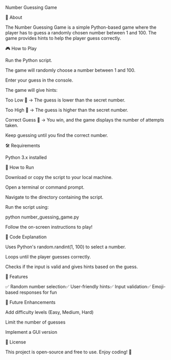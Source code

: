Number Guessing Game

📌 About

The Number Guessing Game is a simple Python-based game where the player has to guess a randomly chosen number between 1 and 100. The game provides hints to help the player guess correctly.

🎮 How to Play

Run the Python script.

The game will randomly choose a number between 1 and 100.

Enter your guess in the console.

The game will give hints:

Too Low 🔽 → The guess is lower than the secret number.

Too High 🔼 → The guess is higher than the secret number.

Correct Guess 🎯 → You win, and the game displays the number of attempts taken.

Keep guessing until you find the correct number.

🛠️ Requirements

Python 3.x installed

🚀 How to Run

Download or copy the script to your local machine.

Open a terminal or command prompt.

Navigate to the directory containing the script.

Run the script using:

python number_guessing_game.py

Follow the on-screen instructions to play!

📝 Code Explanation

Uses Python's random.randint(1, 100) to select a number.

Loops until the player guesses correctly.

Checks if the input is valid and gives hints based on the guess.

🎯 Features

✅ Random number selection✅ User-friendly hints✅ Input validation✅ Emoji-based responses for fun

🔧 Future Enhancements

Add difficulty levels (Easy, Medium, Hard)

Limit the number of guesses

Implement a GUI version

📜 License

This project is open-source and free to use. Enjoy coding! 🚀

